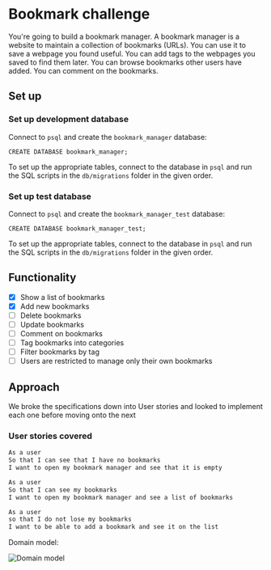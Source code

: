 # Bookmark challenge

You're going to build a bookmark manager. A bookmark manager is a website to maintain a collection of bookmarks (URLs). You can use it to save a webpage you found useful. You can add tags to the webpages you saved to find them later. You can browse bookmarks other users have added. You can comment on the bookmarks.

## Set up

### Set up development database

Connect to `psql` and create the `bookmark_manager` database:

```
CREATE DATABASE bookmark_manager;
```

To set up the appropriate tables, connect to the database in `psql` and run the SQL scripts in the `db/migrations` folder in the given order.

### Set up test database

Connect to `psql` and create the `bookmark_manager_test` database:

```
CREATE DATABASE bookmark_manager_test;
```

To set up the appropriate tables, connect to the database in `psql` and run the SQL scripts in the `db/migrations` folder in the given order.

## Functionality

- [x] Show a list of bookmarks
- [x] Add new bookmarks
- [ ] Delete bookmarks
- [ ] Update bookmarks
- [ ] Comment on bookmarks
- [ ] Tag bookmarks into categories
- [ ] Filter bookmarks by tag
- [ ] Users are restricted to manage only their own bookmarks

## Approach

We broke the specifications down into User stories and looked to implement each one before moving onto the next

### User stories covered

```sh
As a user
So that I can see that I have no bookmarks
I want to open my bookmark manager and see that it is empty

As a user
So that I can see my bookmarks
I want to open my bookmark manager and see a list of bookmarks

As a user
so that I do not lose my bookmarks
I want to be able to add a bookmark and see it on the list
```

Domain model:

![Domain model](/imgs/bookmark_domain_model.png)
